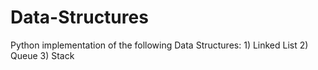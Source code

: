 # Data-Structures

Python implementation of the following Data Structures:
    1) Linked List
    2) Queue
    3) Stack
